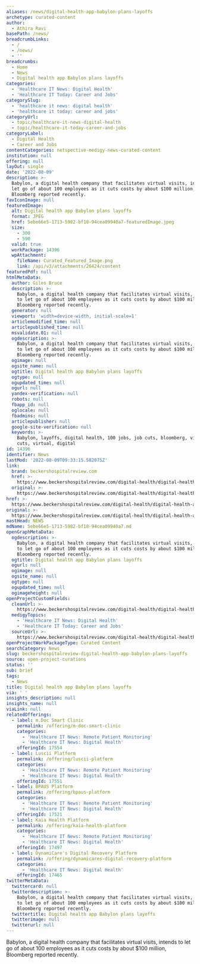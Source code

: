 ```yaml
---
aliases: /news/digital-health-app-babylon-plans-layoffs
archetype: curated-content
author:
  - Athira Ravi
basePath: /news/
breadcrumbLinks:
  - /
  - /news/
  - ''
breadcrumbs:
  - Home
  - News
  - Digital health app Babylon plans layoffs
categories:
  - 'Healthcare IT News: Digital Health'
  - 'Healthcare IT Today: Career and Jobs'
categorySlug:
  - 'healthcare it news: digital health'
  - 'healthcare it today: career and jobs'
categoryUrl:
  - topic/healthcare-it-news-digital-health
  - topic/healthcare-it-today-career-and-jobs
categoryLabel:
  - Digital Health
  - Career and Jobs
contentCategories: netspective-medigy-news-curated-content
institution: null
offering: null
layOut: single
date: '2022-08-09'
description: >-
  Babylon, a digital health company that facilitates virtual visits, intends to
  let go of about 100 employees as it cuts costs by about $100 million,
  Bloomberg reported recently.
favIconImage: null
featuredImage:
  alt: Digital health app Babylon plans layoffs
  format: JPEG
  href: 5ebe66e5-1713-5982-bf18-94cea09940a7-featuredImage.jpeg
  size:
    - 300
    - 590
  valid: true
  workPackage: 14396
  wpAttachment:
    fileName: Curated_Featured_Image.png
    link: /api/v3/attachments/26424/content
featuredPdf: null
htmlMetaData:
  author: Giles Bruce
  description: >-
    Babylon, a digital health company that facilitates virtual visits, intends
    to let go of about 100 employees as it cuts costs by about $100 million,
    Bloomberg reported recently.
  generator: null
  viewport: 'width=device-width, initial-scale=1'
  articlemodified_time: null
  articlepublished_time: null
  msvalidate.01: null
  ogdescription: >-
    Babylon, a digital health company that facilitates virtual visits, intends
    to let go of about 100 employees as it cuts costs by about $100 million,
    Bloomberg reported recently.
  ogimage: null
  ogsite_name: null
  ogtitle: Digital health app Babylon plans layoffs
  ogtype: null
  ogupdated_time: null
  ogurl: null
  yandex-verification: null
  robots: null
  fbapp_id: null
  oglocale: null
  fbadmins: null
  articlepublisher: null
  google-site-verification: null
  keywords: >-
    Babylon, layoffs, digital health, 100 jobs, job cuts, bloomberg, visits,
    cuts, virtual, digital
id: 14396
identifier: News
lastMod: '2022-08-09T09:33:15.582075Z'
link:
  brand: beckershospitalreview.com
  href: >-
    https://www.beckershospitalreview.com/digital-health/digital-health-app-babylon-plans-layoffs.html
  original: >-
    https://www.beckershospitalreview.com/digital-health/digital-health-app-babylon-plans-layoffs.html
href: >-
  https://www.beckershospitalreview.com/digital-health/digital-health-app-babylon-plans-layoffs.html
original: >-
  https://www.beckershospitalreview.com/digital-health/digital-health-app-babylon-plans-layoffs.html
mastHead: NEWS
mdName: 5ebe66e5-1713-5982-bf18-94cea09940a7.md
openGraphMetaData:
  ogdescription: >-
    Babylon, a digital health company that facilitates virtual visits, intends
    to let go of about 100 employees as it cuts costs by about $100 million,
    Bloomberg reported recently.
  ogtitle: Digital health app Babylon plans layoffs
  ogurl: null
  ogimage: null
  ogsite_name: null
  ogtype: null
  ogupdated_time: null
  ogimageheight: null
openProjectCustomFields:
  cleanUrl: >-
    https://www.beckershospitalreview.com/digital-health/digital-health-app-babylon-plans-layoffs.html
  medigyTopics:
    - 'Healthcare IT News: Digital Health'
    - 'Healthcare IT Today: Career and Jobs'
  sourceUrl: >-
    https://www.beckershospitalreview.com/digital-health/digital-health-app-babylon-plans-layoffs.html
openProjectWorkPackageType: Curated Content
searchCategory: News
slug: beckershospitalreview-digital-health-app-babylon-plans-layoffs
source: open-project-curations
status: ''
sub: brief
tags:
  - News
title: Digital health app Babylon plans layoffs
via: ' '
insights_description: null
insights_name: null
viaLink: null
relatedOfferings:
  - label: m.Doc Smart Clinic
    permalink: /offering/m-doc-smart-clinic
    categories:
      - 'Healthcare IT News: Remote Patient Monitoring'
      - 'Healthcare IT News: Digital Health'
    offeringId: 17554
  - label: Luscii Platform
    permalink: /offering/luscii-platform
    categories:
      - 'Healthcare IT News: Remote Patient Monitoring'
      - 'Healthcare IT News: Digital Health'
    offeringId: 17551
  - label: BPAUS Platform
    permalink: /offering/bpaus-platform
    categories:
      - 'Healthcare IT News: Remote Patient Monitoring'
      - 'Healthcare IT News: Digital Health'
    offeringId: 17521
  - label: Kaia Health Platform
    permalink: /offering/kaia-health-platform
    categories:
      - 'Healthcare IT News: Remote Patient Monitoring'
      - 'Healthcare IT News: Digital Health'
    offeringId: 17497
  - label: DynamiCare's Digital Recovery Platform
    permalink: /offering/dynamicares-digital-recovery-platform
    categories:
      - 'Healthcare IT News: Digital Health'
    offeringId: 17465
twitterMetaData:
  twittercard: null
  twitterdescription: >-
    Babylon, a digital health company that facilitates virtual visits, intends
    to let go of about 100 employees as it cuts costs by about $100 million,
    Bloomberg reported recently.
  twittertitle: Digital health app Babylon plans layoffs
  twitterimage: null
  twitterurl: null
---
```

<p>Babylon, a digital health company that facilitates virtual visits, intends to let go of about 100 employees as it cuts costs by about $100 million, Bloomberg reported recently.</p>
